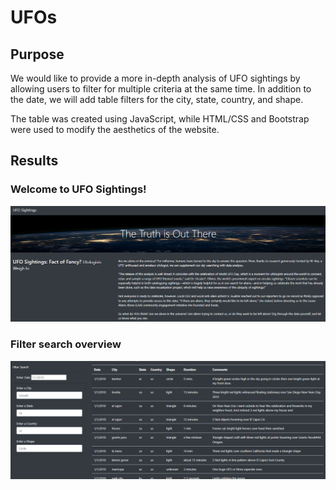 # UFOs

## Purpose
We would like to provide a more in-depth analysis of UFO sightings by allowing users to filter for multiple criteria at the same time. In addition to the date, we will add table filters for the city, state, country, and shape.

The table was created using JavaScript, while HTML/CSS and Bootstrap were used to modify the aesthetics of the website.

## Results

### Welcome to UFO Sightings!

![Welcome to UFO Sightings](https://github.com/Simro25011/UFOs/blob/main/static/images/website_overview1.png)

### Filter search overview

![Filter search overview](https://github.com/Simro25011/UFOs/blob/main/static/images/website_filter%20search.png)
